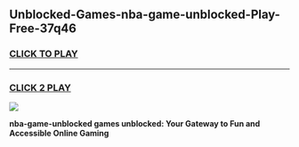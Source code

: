 
## Unblocked-Games-nba-game-unblocked-Play-Free-37q46
<h3>
<a href="https://premium76.site?title=nba-game-unblocked&ref=17A">CLICK TO PLAY</a></h3>
<hr>

<h3>
<a href="https://premium76.site?title=nba-game-unblocked&ref=17A">CLICK 2 PLAY</a>
  
</h3>

<a href="https://premium76.site?title=nba-game-unblocked&ref=17A"><img src="https://clearcache.store/games.png"></a>


**nba-game-unblocked games unblocked: Your Gateway to Fun and Accessible Online Gaming**
